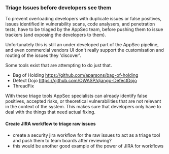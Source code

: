 ### Triage Issues before developers see them
To prevent overloading developers with duplicate issues or false positives, issues identified in vulnerability scans, code analysers, and penetration tests, have to be triaged by the AppSec team, before pushing them to issue trackers (and exposing the developers to them).

Unfortunately this is still an under developed part of the AppSec pipeline, and even commercial vendors UI don't really support the customisation and routing of the issues they 'discover'.

Some tools exist that are attempting to do just that.

* Bag of Holding https://github.com/aparsons/bag-of-holding
* Defect Dojo https://github.com/OWASP/django-DefectDojo
* ThreadFix

With these triage tools AppSec specialists can already identify false positives, accepted risks, or theoretical vulnerabilities that are not relevant in the context of the system. This makes sure that developers only have to deal with the things that need actual fixing.

#### Create JIRA workflow to triage raw issues

* create a security jira workflow for the raw issues to act as a triage tool and push them to team boards after reviewing?
* this would be another good example of the power of JIRA for workflows
